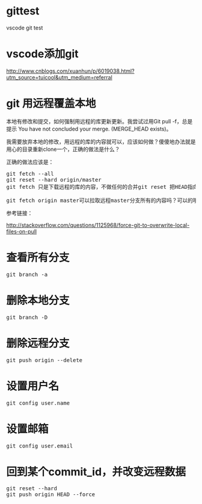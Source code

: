 # gittest
vscode git test

# vscode添加git
<a href="http://www.cnblogs.com/xuanhun/p/6019038.html?utm_source=tuicool&utm_medium=referral">http://www.cnblogs.com/xuanhun/p/6019038.html?utm_source=tuicool&utm_medium=referral</a>

# git 用远程覆盖本地
<p>本地有修改和提交，如何强制用远程的库更新更新。我尝试过用Git pull -f，总是提示 You have not concluded your merge. (MERGE_HEAD exists)。</p>

<p>我需要放弃本地的修改，用远程的库的内容就可以，应该如何做？傻傻地办法就是用心的目录重新clone一个，正确的做法是什么？</p>

<p>正确的做法应该是：</p>

<pre>
git fetch --all
git reset --hard origin/master
git fetch 只是下载远程的库的内容，不做任何的合并git reset 把HEAD指向刚刚下载的最新的版本

git fetch origin master可以拉取远程master分支所有的内容吗？可以的哦~
</pre>

<p>参考链接：</p>

<a href="http://stackoverflow.com/questions/1125968/force-git-to-overwrite-local-files-on-pull">http://stackoverflow.com/questions/1125968/force-git-to-overwrite-local-files-on-pull</a>

# 查看所有分支
<pre>git branch -a</pre>

# 删除本地分支
<pre>git branch -D <branchName></pre>

# 删除远程分支
<pre>git push origin --delete <branchName></pre>

# 设置用户名
<pre>git config user.name <userName></pre>

# 设置邮箱
<pre>git config user.email <email></pre>

# 回到某个commit_id，并改变远程数据
<pre>
git reset --hard <commit_id>
git push origin HEAD --force
</pre>